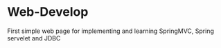 # Web-Develop
First simple web page for implementing and learning SpringMVC, Spring servelet and JDBC
